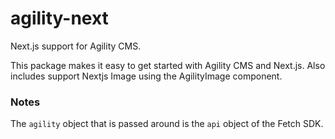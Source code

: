 # agility-next

Next.js support for Agility CMS.

This package makes it easy to get started with Agility CMS and Next.js.
Also includes support Nextjs Image using the AgilityImage component.

### Notes

The `agility` object that is passed around is the `api` object of the Fetch SDK.

